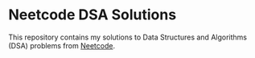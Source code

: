 # Neetcode DSA Solutions

This repository contains my solutions to Data Structures and Algorithms (DSA) problems from [Neetcode](https://neetcode.io/). 
